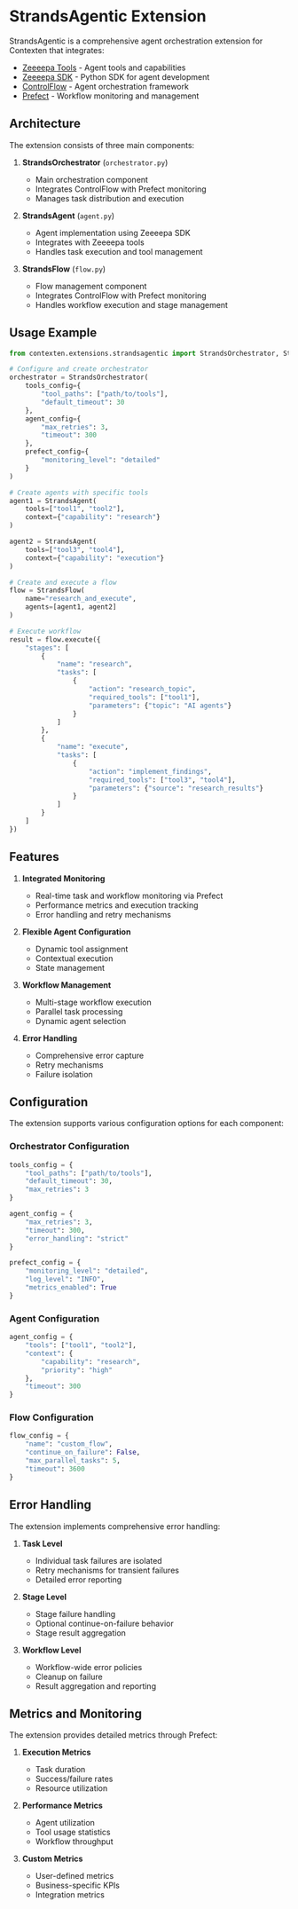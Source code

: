 # StrandsAgentic Extension

StrandsAgentic is a comprehensive agent orchestration extension for Contexten that integrates:
- [Zeeeepa Tools](https://github.com/Zeeeepa/tools/) - Agent tools and capabilities
- [Zeeeepa SDK](https://github.com/Zeeeepa/sdk-python/) - Python SDK for agent development
- [ControlFlow](https://github.com/zeeeepa/ControlFlow) - Agent orchestration framework
- [Prefect](https://github.com/zeeeepa/prefect) - Workflow monitoring and management

## Architecture

The extension consists of three main components:

1. **StrandsOrchestrator** (`orchestrator.py`)
   - Main orchestration component
   - Integrates ControlFlow with Prefect monitoring
   - Manages task distribution and execution

2. **StrandsAgent** (`agent.py`) 
   - Agent implementation using Zeeeepa SDK
   - Integrates with Zeeeepa tools
   - Handles task execution and tool management

3. **StrandsFlow** (`flow.py`)
   - Flow management component
   - Integrates ControlFlow with Prefect monitoring
   - Handles workflow execution and stage management

## Usage Example

```python
from contexten.extensions.strandsagentic import StrandsOrchestrator, StrandsAgent, StrandsFlow

# Configure and create orchestrator
orchestrator = StrandsOrchestrator(
    tools_config={
        "tool_paths": ["path/to/tools"],
        "default_timeout": 30
    },
    agent_config={
        "max_retries": 3,
        "timeout": 300
    },
    prefect_config={
        "monitoring_level": "detailed"
    }
)

# Create agents with specific tools
agent1 = StrandsAgent(
    tools=["tool1", "tool2"],
    context={"capability": "research"}
)

agent2 = StrandsAgent(
    tools=["tool3", "tool4"],
    context={"capability": "execution"}
)

# Create and execute a flow
flow = StrandsFlow(
    name="research_and_execute",
    agents=[agent1, agent2]
)

# Execute workflow
result = flow.execute({
    "stages": [
        {
            "name": "research",
            "tasks": [
                {
                    "action": "research_topic",
                    "required_tools": ["tool1"],
                    "parameters": {"topic": "AI agents"}
                }
            ]
        },
        {
            "name": "execute",
            "tasks": [
                {
                    "action": "implement_findings",
                    "required_tools": ["tool3", "tool4"],
                    "parameters": {"source": "research_results"}
                }
            ]
        }
    ]
})
```

## Features

1. **Integrated Monitoring**
   - Real-time task and workflow monitoring via Prefect
   - Performance metrics and execution tracking
   - Error handling and retry mechanisms

2. **Flexible Agent Configuration**
   - Dynamic tool assignment
   - Contextual execution
   - State management

3. **Workflow Management**
   - Multi-stage workflow execution
   - Parallel task processing
   - Dynamic agent selection

4. **Error Handling**
   - Comprehensive error capture
   - Retry mechanisms
   - Failure isolation

## Configuration

The extension supports various configuration options for each component:

### Orchestrator Configuration
```python
tools_config = {
    "tool_paths": ["path/to/tools"],
    "default_timeout": 30,
    "max_retries": 3
}

agent_config = {
    "max_retries": 3,
    "timeout": 300,
    "error_handling": "strict"
}

prefect_config = {
    "monitoring_level": "detailed",
    "log_level": "INFO",
    "metrics_enabled": True
}
```

### Agent Configuration
```python
agent_config = {
    "tools": ["tool1", "tool2"],
    "context": {
        "capability": "research",
        "priority": "high"
    },
    "timeout": 300
}
```

### Flow Configuration
```python
flow_config = {
    "name": "custom_flow",
    "continue_on_failure": False,
    "max_parallel_tasks": 5,
    "timeout": 3600
}
```

## Error Handling

The extension implements comprehensive error handling:

1. **Task Level**
   - Individual task failures are isolated
   - Retry mechanisms for transient failures
   - Detailed error reporting

2. **Stage Level**
   - Stage failure handling
   - Optional continue-on-failure behavior
   - Stage result aggregation

3. **Workflow Level**
   - Workflow-wide error policies
   - Cleanup on failure
   - Result aggregation and reporting

## Metrics and Monitoring

The extension provides detailed metrics through Prefect:

1. **Execution Metrics**
   - Task duration
   - Success/failure rates
   - Resource utilization

2. **Performance Metrics**
   - Agent utilization
   - Tool usage statistics
   - Workflow throughput

3. **Custom Metrics**
   - User-defined metrics
   - Business-specific KPIs
   - Integration metrics

